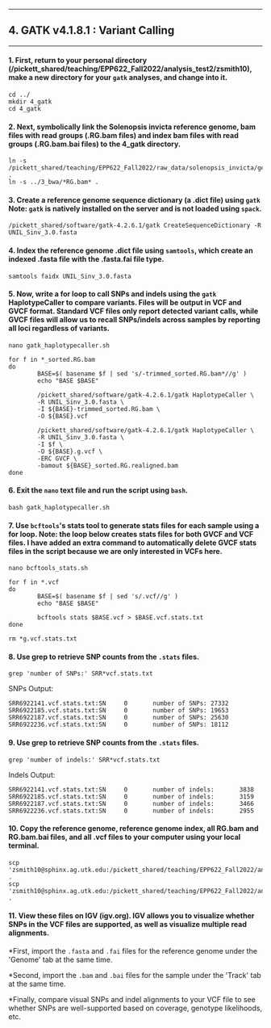 
---
## 4. GATK v4.1.8.1 : Variant Calling
---
#### 1. First, return to your personal directory (/pickett_shared/teaching/EPP622_Fall2022/analysis_test2/zsmith10), make a new directory for your `gatk` analyses, and change into it.
```
cd ../
mkdir 4_gatk
cd 4_gatk
```
#### 2. Next, symbolically link the Solenopsis invicta reference genome, bam files with read groups (.RG.bam files) and index bam files with read groups (.RG.bam.bai files) to the 4_gatk directory.
```
ln -s /pickett_shared/teaching/EPP622_Fall2022/raw_data/solenopsis_invicta/genome/UNIL_Sinv_3.0.fasta .
ln -s ../3_bwa/*RG.bam* .
```
#### 3. Create a reference genome sequence dictionary (a .dict file) using `gatk` Note: `gatk` is natively installed on the server and is not loaded using `spack`.
```
/pickett_shared/software/gatk-4.2.6.1/gatk CreateSequenceDictionary -R UNIL_Sinv_3.0.fasta
```
#### 4. Index the reference genome .dict file using `samtools`, which create an indexed .fasta file with the .fasta.fai file type.
```
samtools faidx UNIL_Sinv_3.0.fasta
```

#### 5. Now, write a for loop to call SNPs and indels using the `gatk` HaplotypeCaller to compare variants. Files will be output in VCF and GVCF format. Standard VCF files only report detected variant calls, while GVCF files will allow us to recall SNPs/indels across samples by reporting all loci regardless of variants.
```
nano gatk_haplotypecaller.sh
```
```
for f in *_sorted.RG.bam
do
        BASE=$( basename $f | sed 's/-trimmed_sorted.RG.bam*//g' )
        echo "BASE $BASE"

        /pickett_shared/software/gatk-4.2.6.1/gatk HaplotypeCaller \
        -R UNIL_Sinv_3.0.fasta \
        -I ${BASE}-trimmed_sorted.RG.bam \
        -O ${BASE}.vcf

        /pickett_shared/software/gatk-4.2.6.1/gatk HaplotypeCaller \
        -R UNIL_Sinv_3.0.fasta \
        -I $f \
        -O ${BASE}.g.vcf \
        -ERC GVCF \
        -bamout ${BASE}_sorted.RG.realigned.bam
done
```

#### 6. Exit the `nano` text file and run the script using `bash`.
```
bash gatk_haplotypecaller.sh
```

#### 7. Use `bcftools`'s stats tool to generate stats files for each sample using a for loop. Note: the loop below creates stats files for both GVCF and VCF files. I have added an extra command to automatically delete GVCF stats files in the script because we are only interested in VCFs here. 
```
nano bcftools_stats.sh
```
```
for f in *.vcf
do
        BASE=$( basename $f | sed 's/.vcf//g' )
        echo "BASE $BASE"

        bcftools stats $BASE.vcf > $BASE.vcf.stats.txt
done

rm *g.vcf.stats.txt
```

#### 8. Use grep to retrieve SNP counts from the `.stats` files.
```
grep 'number of SNPs:' SRR*vcf.stats.txt
```
SNPs Output:
```
SRR6922141.vcf.stats.txt:SN     0       number of SNPs: 27332
SRR6922185.vcf.stats.txt:SN     0       number of SNPs: 19653
SRR6922187.vcf.stats.txt:SN     0       number of SNPs: 25630
SRR6922236.vcf.stats.txt:SN     0       number of SNPs: 18112
```

#### 9. Use grep to retrieve SNP counts from the `.stats` files.
```
grep 'number of indels:' SRR*vcf.stats.txt
```
Indels Output:
```
SRR6922141.vcf.stats.txt:SN     0       number of indels:       3838
SRR6922185.vcf.stats.txt:SN     0       number of indels:       3159
SRR6922187.vcf.stats.txt:SN     0       number of indels:       3466
SRR6922236.vcf.stats.txt:SN     0       number of indels:       2955
```

#### 10. Copy the reference genome, reference genome index, all RG.bam and RG.bam.bai files, and all .vcf files to your computer using your local terminal.
```
scp 'zsmith10@sphinx.ag.utk.edu:/pickett_shared/teaching/EPP622_Fall2022/analysis_test2/zsmith10/4_gatk/SRR*' .
scp 'zsmith10@sphinx.ag.utk.edu:/pickett_shared/teaching/EPP622_Fall2022/analysis_test2/zsmith10/4_gatk/UNIL*' .
```

#### 11. View these files on IGV (igv.org). IGV allows you to visualize whether SNPs in the VCF files are supported, as well as visualize multiple read alignments.
*First, import the `.fasta` and `.fai` files for the reference genome under the 'Genome' tab at the same time.

*Second, import the `.bam` and `.bai` files for the sample under the 'Track' tab at the same time.

*Finally, compare visual SNPs and indel alignments to your VCF file to see whether SNPs are well-supported based on coverage, genotype likelihoods, etc.
